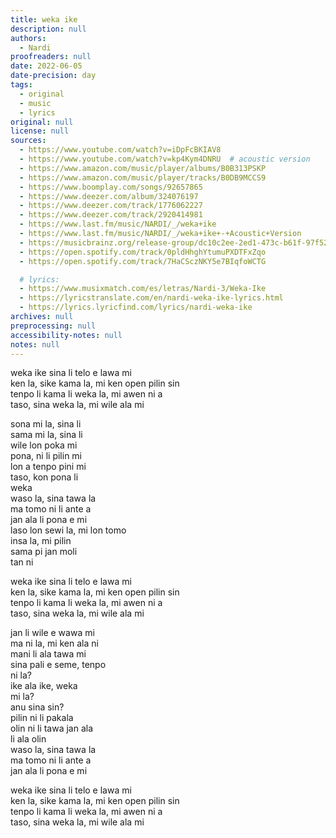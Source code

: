 ```yaml
---
title: weka ike
description: null
authors:
  - Nardi
proofreaders: null
date: 2022-06-05
date-precision: day
tags:
  - original
  - music
  - lyrics
original: null
license: null
sources:
  - https://www.youtube.com/watch?v=iDpFcBKIAV8
  - https://www.youtube.com/watch?v=kp4Kym4DNRU  # acoustic version
  - https://www.amazon.com/music/player/albums/B0B313PSKP
  - https://www.amazon.com/music/player/tracks/B0DB9MCCS9
  - https://www.boomplay.com/songs/92657865
  - https://www.deezer.com/album/324076197
  - https://www.deezer.com/track/1776062227
  - https://www.deezer.com/track/2920414981
  - https://www.last.fm/music/NARDI/_/weka+ike
  - https://www.last.fm/music/NARDI/_/weka+ike+-+Acoustic+Version
  - https://musicbrainz.org/release-group/dc10c2ee-2ed1-473c-b61f-97f525aa30ca
  - https://open.spotify.com/track/0pldHhghYtumuPXDTFxZqo
  - https://open.spotify.com/track/7HaCSczNKY5e7BIqfoWCTG

  # lyrics:
  - https://www.musixmatch.com/es/letras/Nardi-3/Weka-Ike
  - https://lyricstranslate.com/en/nardi-weka-ike-lyrics.html
  - https://lyrics.lyricfind.com/lyrics/nardi-weka-ike
archives: null
preprocessing: null
accessibility-notes: null
notes: null
---
```


weka ike sina li telo e lawa mi  \
ken la, sike kama la, mi ken open pilin sin  \
tenpo li kama li weka la, mi awen ni a  \
taso, sina weka la, mi wile ala mi 

sona mi la, sina li  \
sama mi la, sina li  \
wile lon poka mi  \
pona, ni li pilin mi  \
lon a tenpo pini mi  \
taso, kon pona li  \
weka  \
waso la, sina tawa la  \
ma tomo ni li ante a  \
jan ala li pona e mi  \
laso lon sewi la, mi lon tomo  \
insa la, mi pilin  \
sama pi jan moli  \
tan ni 

weka ike sina li telo e lawa mi  \
ken la, sike kama la, mi ken open pilin sin  \
tenpo li kama li weka la, mi awen ni a  \
taso, sina weka la, mi wile ala mi 

jan li wile e wawa mi  \
ma ni la, mi ken ala ni  \
mani li ala tawa mi  \
sina pali e seme, tenpo  \
ni la?  \
ike ala ike, weka  \
mi la?  \
anu sina sin?  \
pilin ni li pakala  \
olin ni li tawa jan ala  \
li ala olin  \
waso la, sina tawa la  \
ma tomo ni li ante a  \
jan ala li pona e mi 

weka ike sina li telo e lawa mi  \
ken la, sike kama la, mi ken open pilin sin  \
tenpo li kama li weka la, mi awen ni a  \
taso, sina weka la, mi wile ala mi
